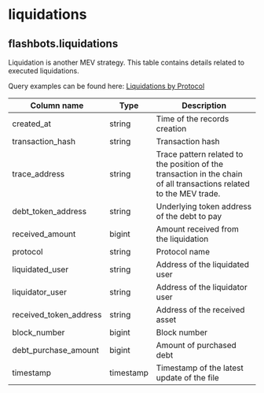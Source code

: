 # liquidations

## **flashbots.liquidations**

Liquidation is another MEV strategy. This table contains details related to executed liquidations.

Query examples can be found here: [Liquidations by Protocol](https://dune.com/queries/625715/1166880)

| **Column name**          | **Type**  | **Description**                                                                                                     |
| ------------------------ | --------- | ------------------------------------------------------------------------------------------------------------------- |
| created\_at              | string    | Time of the records creation                                                                                        |
| transaction\_hash        | string    | Transaction hash                                                                                                    |
| trace\_address           | string    | Trace pattern related to the position of the transaction in the chain of all transactions related to the MEV trade. |
| debt\_token\_address     | string    | Underlying token address of the debt to pay                                                                         |
| received\_amount         | bigint    | Amount received from the liquidation                                                                                |
| protocol                 | string    | Protocol name                                                                                                       |
| liquidated\_user         | string    | Address of the liquidated user                                                                                      |
| liquidator\_user         | string    | Address of the liquidator user                                                                                      |
| received\_token\_address | string    | Address of the received asset                                                                                       |
| block\_number            | bigint    | Block number                                                                                                        |
| debt\_purchase\_amount   | bigint    | Amount of purchased debt                                                                                            |
| timestamp                | timestamp | Timestamp of the latest update of the file                                                                          |
